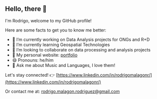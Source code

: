 ## Hello, there 👋
I'm Rodrigo, welcome to my GitHub profile!

Here are some facts to get you to know me better:

- 🔭 I’m currently working on Data Analysis projects for ONGs and R+D
- 🌱 I’m currently learning Geospatial Technologies
- 👯 I’m looking to collaborate on data processing and analysis projects
- 💼 My personal website: [portfolio](https://rodrigomalagon.github.io/portfolio/)
- 😄 Pronouns: he/him
- 💬 Ask me about Music and Languages, I love them!

Let's stay connected! 👉 [https://www.linkedin.com/in/rodrigomalagonr/](https://www.linkedin.com/in/rodrigomalagonr/)

Or contact me at: [rodrigo.malagon.rodriguez@gmail.com](mailto:rodrigo.malagon.rodriguez@gmail.com)


